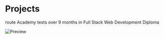 # Projects
route Academy tests over 9 months in  Full Stack Web Development Diploma

![Preview](https://user-images.githubusercontent.com/86918513/190936182-b1087f88-8aa5-43f3-a3a7-3e99f6123cb1.png)
